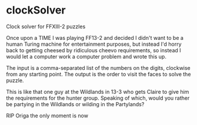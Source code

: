 # clockSolver
Clock solver for FFXIII-2 puzzles

Once upon a TIME I was playing FF13-2 and decided I didn't want to be a human Turing machine for entertainment purposes, but instead I'd horry back to getting cheesed by ridiculous cheevo requirements, so instead I would let a computer work a computer problem and wrote this up.

The input is a comma-separated list of the numbers on the digits, clockwise from any starting point. The output is the order to visit the faces to solve the puzzle.

This is like that one guy at the Wildlands in 13-3 who gets Claire to give him the requirements for the hunter group. Speaking of which, would you rather be partying in the Wildlands or wilding in the Partylands?

RIP Origa the only moment is now
